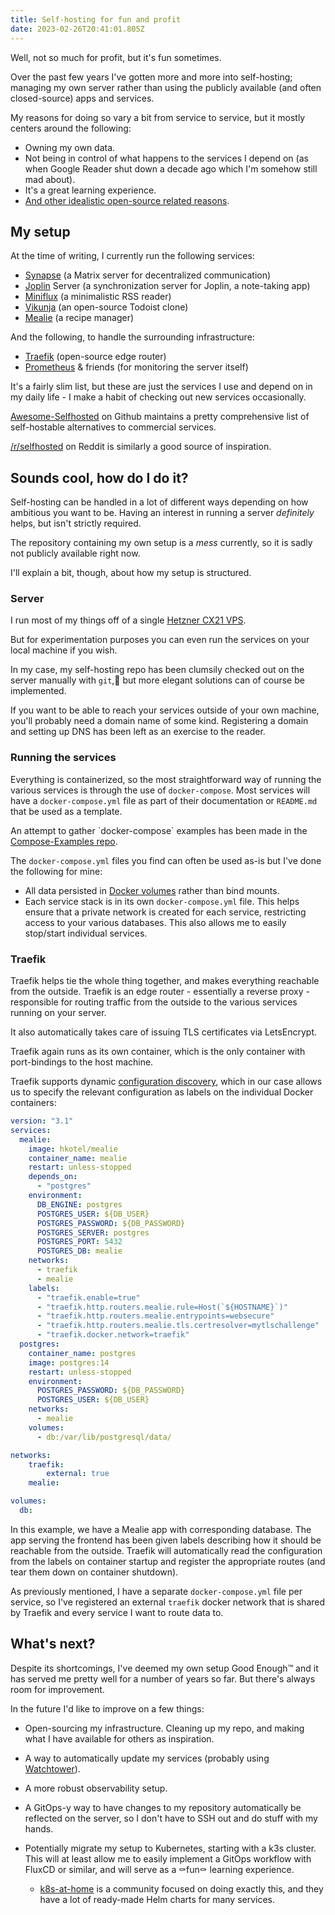 ```yaml
---
title: Self-hosting for fun and profit
date: 2023-02-26T20:41:01.805Z
---
```

Well, not so much for profit, but it's fun sometimes.

Over the past few years I've gotten more and more into self-hosting; managing my own server rather than using the publicly available (and often closed-source) apps and services.

My reasons for doing so vary a bit from service to service, but it mostly centers around the following:

* Owning my own data.
* Not being in control of what happens to the services I depend on (as when Google Reader shut down a decade ago which I'm somehow still mad about).
* It's a great learning experience.
* [And other idealistic open-source related reasons](https://www.gnu.org/philosophy/who-does-that-server-really-serve.html).

## My setup

At the time of writing, I currently run the following services:

* [Synapse](https://matrix.org/docs/projects/server/synapse) (a Matrix server for decentralized communication)
* [Joplin](https://joplinapp.org/) Server (a synchronization server for Joplin, a note-taking app)
* [Miniflux](https://miniflux.app/) (a minimalistic RSS reader)
* [Vikunja](https://vikunja.io/) (an open-source Todoist clone)
* [Mealie](https://mealie.io/) (a recipe manager)

And the following, to handle the surrounding infrastructure:

* [Traefik](https://traefik.io/traefik/) (open-source edge router)
* [Prometheus](https://prometheus.io/docs/introduction/overview/) & friends (for monitoring the server itself)

It's a fairly slim list, but these are just the services I use and depend on in my daily life - I make a habit of checking out new services occasionally.

[Awesome-Selfhosted](https://github.com/awesome-selfhosted/awesome-selfhosted) on Github maintains a pretty comprehensive list of self-hostable alternatives to commercial services.

[/r/selfhosted](https://www.reddit.com/r/selfhosted/) on Reddit is similarly a good source of inspiration.

## Sounds cool, how do I do it?

Self-hosting can be handled in a lot of different ways depending on how ambitious you want to be. Having an interest in running a server *definitely* helps, but isn't strictly required.

The repository containing my own setup is a *mess* currently, so it is sadly not publicly available right now.

I'll explain a bit, though, about how my setup is structured.

### Server

I run most of my things off of a single [Hetzner CX21 VPS](https://www.hetzner.com/cloud). 

But for experimentation purposes you can even run the services on your local machine if you wish.

In my case, my self-hosting repo has been clumsily checked out on the server manually with `git`,🤠 but more elegant solutions can of course be implemented.

If you want to be able to reach your services outside of your own machine, you'll probably need a domain name of some kind. Registering a domain and setting up DNS has been left as an exercise to the reader.

### Running the services

Everything is containerized, so the most straightforward way of running the various services is through the use of `docker-compose`. Most services will have a `docker-compose.yml` file as part of their documentation or `README.md` that be used as a template.

An attempt to gather \`docker-compose\` examples has been made in the [Compose-Examples repo](https://github.com/Haxxnet/Compose-Examples).

The `docker-compose.yml` files you find can often be used as-is but I've done the following for mine:

* All data persisted in [Docker volumes](https://docs.docker.com/storage/volumes/) rather than bind mounts.
* Each service stack is in its own `docker-compose.yml` file. This helps ensure that a private network is created for each service, restricting access to your various databases. This also allows me to easily stop/start individual services.

### Traefik

Traefik helps tie the whole thing together, and makes everything reachable from the outside. Traefik is an edge router - essentially a reverse proxy - responsible for routing traffic from the outside to the various services running on your server.

It also automatically takes care of issuing TLS certificates via LetsEncrypt.

Traefik again runs as its own container, which is the only container with port-bindings to the host machine.

Traefik supports dynamic [configuration discovery](https://doc.traefik.io/traefik/providers/docker/), which in our case allows us to specify the relevant configuration as labels on the individual Docker containers: 

```yaml
version: "3.1"
services:
  mealie:
    image: hkotel/mealie
    container_name: mealie
    restart: unless-stopped
    depends_on:
      - "postgres"
    environment:
      DB_ENGINE: postgres
      POSTGRES_USER: ${DB_USER}
      POSTGRES_PASSWORD: ${DB_PASSWORD}
      POSTGRES_SERVER: postgres
      POSTGRES_PORT: 5432
      POSTGRES_DB: mealie
    networks:
      - traefik
      - mealie
    labels:
      - "traefik.enable=true"
      - "traefik.http.routers.mealie.rule=Host(`${HOSTNAME}`)"
      - "traefik.http.routers.mealie.entrypoints=websecure"
      - "traefik.http.routers.mealie.tls.certresolver=mytlschallenge"
      - "traefik.docker.network=traefik"
  postgres:
    container_name: postgres
    image: postgres:14
    restart: unless-stopped
    environment:
      POSTGRES_PASSWORD: ${DB_PASSWORD}
      POSTGRES_USER: ${DB_USER}
    networks:
      - mealie
    volumes:
      - db:/var/lib/postgresql/data/

networks:
    traefik:
        external: true
    mealie:

volumes:
  db:
```

In this example, we have a Mealie app with corresponding database. The app serving the frontend has been given labels describing how it should be reachable from the outside. Traefik will automatically read the configuration from the labels on container startup and register the appropriate routes (and tear them down on container shutdown).

As previously mentioned, I have a separate `docker-compose.yml` file per service, so I've registered an external `traefik` docker network that is shared by Traefik and every service I want to route data to.

## What's next?

Despite its shortcomings, I've deemed my own setup Good Enough™ and it has served me pretty well for a number of years so far. But there's always room for improvement.

In the future I'd like to improve on a few things:

* Open-sourcing my infrastructure. Cleaning up my repo, and making what I have available for others as inspiration.
* A way to automatically update my services (probably using [Watchtower](https://containrrr.dev/watchtower/)).
* A more robust observability setup.
* A GitOps-y way to have changes to my repository automatically be reflected on the server, so I don't have to SSH out and do stuff with my hands.
* Potentially migrate my setup to Kubernetes, starting with a k3s cluster. This will at least allow me to easily implement a GitOps workflow with FluxCD or similar, and will serve as a ⚰️fun⚰️ learning experience.

  * [k8s-at-home](https://k8s-at-home.com/) is a community focused on doing exactly this, and they have a lot of ready-made Helm charts for many services.